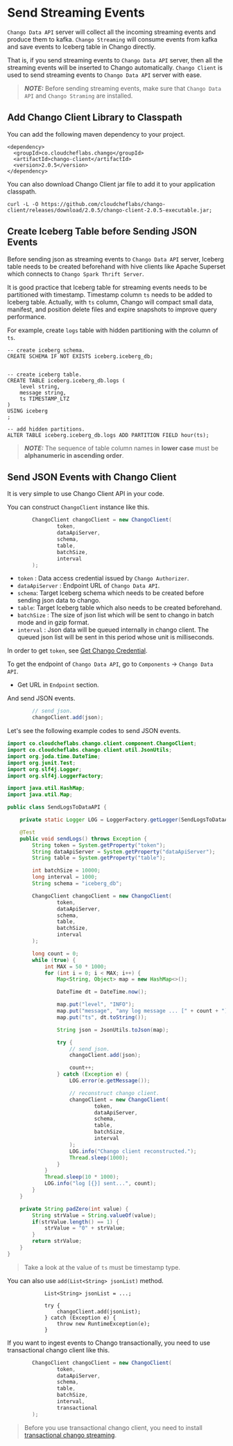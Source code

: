 # Send Streaming Events

`Chango Data API` server will collect all the incoming streaming events and produce them to kafka. 
`Chango Streaming` will consume events from kafka and save events to Iceberg table in Chango directly. 

That is, if you send streaming events to `Chango Data API` server, then all the streaming events will be inserted to Chango automatically.
`Chango Client` is used to send streaming events to `Chango Data API` server with ease.

> **_NOTE:_** Before sending streaming events, make sure that `Chango Data API` and `Chango Straming` are installed.

## Add Chango Client Library to Classpath

You can add the following maven dependency to your project.

```agsl
<dependency>
  <groupId>co.cloudcheflabs.chango</groupId>
  <artifactId>chango-client</artifactId>
  <version>2.0.5</version>
</dependency>
```

You can also download Chango Client jar file to add it to your application classpath.

```agsl
curl -L -O https://github.com/cloudcheflabs/chango-client/releases/download/2.0.5/chango-client-2.0.5-executable.jar;
```

## Create Iceberg Table before Sending JSON Events

Before sending json as streaming events to `Chango Data API` server, Iceberg table needs to be created beforehand with 
hive clients like Apache Superset which connects to `Chango Spark Thrift Server`.

It is good practice that Iceberg table for streaming events needs to be partitioned with timestamp.
Timestamp column  `ts` needs to be added to Iceberg table. 
Actually, with `ts` column, Chango will compact small data, manifest, and position delete files and expire snapshots to improve query performance.

For example, create `logs` table with hidden partitioning with the column of `ts`.

```
-- create iceberg schema.
CREATE SCHEMA IF NOT EXISTS iceberg.iceberg_db;


-- create iceberg table.
CREATE TABLE iceberg.iceberg_db.logs (
    level string,
    message string,
    ts TIMESTAMP_LTZ
)
USING iceberg
;

-- add hidden partitions.
ALTER TABLE iceberg.iceberg_db.logs ADD PARTITION FIELD hour(ts);
```

> **_NOTE:_** The sequence  of table column names in **lower case** must be **alphanumeric in ascending order**.



## Send JSON Events with Chango Client

It is very simple to use Chango Client API in your code. 

You can construct `ChangoClient` instance like this.
```java
        ChangoClient changoClient = new ChangoClient(
                token,
                dataApiServer,
                schema,
                table,
                batchSize,
                interval
        );
```

- `token` : Data access credential issued by `Chango Authorizer`.
- `dataApiServer` : Endpoint URL of `Chango Data API`.
- `schema`: Target Iceberg schema which needs to be created before sending json data to chango.
- `table`: Target Iceberg table which also needs to be created beforehand.
- `batchSize` : The size of json list which will be sent to chango in batch mode and in gzip format.
- `interval` : Json data will be queued internally in chango client. The queued json list will be sent in this period whose unit is milliseconds.

In order to get `token`, see <a href="../../user-guide/cred">Get Chango Credential</a>.

To get the endpoint of `Chango Data API`, go to `Components` -> `Chango Data API`.

- Get URL in `Endpoint` section.


And send JSON events.

```java
        // send json.
        changoClient.add(json);
```

Let's see the following example codes to send JSON events.

```java
import co.cloudcheflabs.chango.client.component.ChangoClient;
import co.cloudcheflabs.chango.client.util.JsonUtils;
import org.joda.time.DateTime;
import org.junit.Test;
import org.slf4j.Logger;
import org.slf4j.LoggerFactory;

import java.util.HashMap;
import java.util.Map;

public class SendLogsToDataAPI {

    private static Logger LOG = LoggerFactory.getLogger(SendLogsToDataAPI.class);

    @Test
    public void sendLogs() throws Exception {
        String token = System.getProperty("token");
        String dataApiServer = System.getProperty("dataApiServer");
        String table = System.getProperty("table");

        int batchSize = 10000;
        long interval = 1000;
        String schema = "iceberg_db";

        ChangoClient changoClient = new ChangoClient(
                token,
                dataApiServer,
                schema,
                table,
                batchSize,
                interval
        );

        long count = 0;
        while (true) {
            int MAX = 50 * 1000;
            for (int i = 0; i < MAX; i++) {
                Map<String, Object> map = new HashMap<>();

                DateTime dt = DateTime.now();

                map.put("level", "INFO");
                map.put("message", "any log message ... [" + count + "]");
                map.put("ts", dt.toString());

                String json = JsonUtils.toJson(map);

                try {
                    // send json.
                    changoClient.add(json);

                    count++;
                } catch (Exception e) {
                    LOG.error(e.getMessage());

                    // reconstruct chango client.
                    changoClient = new ChangoClient(
                            token,
                            dataApiServer,
                            schema,
                            table,
                            batchSize,
                            interval
                    );
                    LOG.info("Chango client reconstructed.");
                    Thread.sleep(1000);
                }
            }
            Thread.sleep(10 * 1000);
            LOG.info("log [{}] sent...", count);
        }
    }

    private String padZero(int value) {
        String strValue = String.valueOf(value);
        if(strValue.length() == 1) {
            strValue = "0" + strValue;
        }
        return strValue;
    }
}
```

> Take a look at the value of `ts` must be timestamp type.


You can also use `add(List<String> jsonList)` method.
```agsl
            List<String> jsonList = ...;
            
            try {
                changoClient.add(jsonList);
            } catch (Exception e) {
                throw new RuntimeException(e);
            }
```



If you want to ingest events to Chango transactionally, you need to use transactional chango client like this.

```java
        ChangoClient changoClient = new ChangoClient(
                token,
                dataApiServer,
                schema,
                table,
                batchSize,
                interval,
                transactional
        );
```

> Before you use transactional chango client, you need to install <a href="../../install/install-component/#install-chango-streaming-tx">transactional chango streaming</a>.

